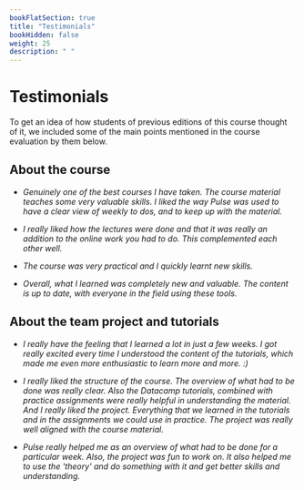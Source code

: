 ```yaml
---
bookFlatSection: true
title: "Testimonials"
bookHidden: false
weight: 25
description: " "
---
```


# Testimonials

To get an idea of how students of previous editions of this course thought of it, we included some of the main points mentioned in the course evaluation by them below.

## About the course
- _Genuinely one of the best courses I have taken.
The course material teaches some very valuable
skills. I liked the way Pulse was used to have a
clear view of weekly to dos, and to keep up with
the material._

- _I really liked how the lectures were done and
that it was really an addition to the online work you
had to do. This complemented each other well._

- _The course was very practical and I quickly learnt new
skills._

- _Overall, what I learned was completely new and
valuable. The content is up to date, with everyone in the field
using these tools._


## About the team project and tutorials

- _I really have the feeling that I learned a lot in just
a few weeks. I got really excited every time I
understood the content of the tutorials, which made me even
more enthusiastic to learn more and more. :)_

- _I really liked the structure of the course. The
overview of what had to be done was really clear.
Also the Datacamp tutorials, combined with
practice assignments were really helpful in
understanding the material. And I really liked the
project. Everything that we learned in the tutorials
and in the assignments we could use in practice.
The project was really well aligned with the course
material._

- _Pulse really helped me as an overview of what
had to be done for a particular week. Also, the project
was fun to work on. It also helped me to use the
'theory' and do something with it and get better
skills and understanding._
